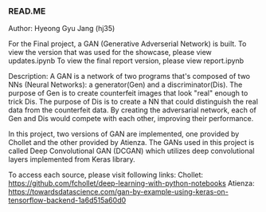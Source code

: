 ### READ.ME
Author: Hyeong Gyu Jang (hj35)

For the Final project, a GAN (Generative Adverserial Network) is built.
To view the version that was used for the showcase, please view updates.ipynb
To view the final report version, please view report.ipynb

Description:
  A GAN is a network of two programs that's composed of two NNs (Neural Networks): a generator(Gen) and a discriminator(Dis).
  The purpose of Gen is to create counterfeit images that look "real" enough to trick Dis.
  The purpose of Dis is to create a NN that could distinguish the real data from the counterfeit data.
  By creating the adversarial network, each of Gen and Dis would compete with each other, improving their performance.
  
  In this project, two versions of GAN are implemented, one provided by Chollet and the other provided by Atienza.
  The GANs used in this project is called Deep Convolutional GAN (DCGAN) which utilizes deep convolutional layers implemented from Keras library.
  
  To access each source, please visit following links:
    Chollet: https://github.com/fchollet/deep-learning-with-python-notebooks
    Atienza: https://towardsdatascience.com/gan-by-example-using-keras-on-tensorflow-backend-1a6d515a60d0
  
